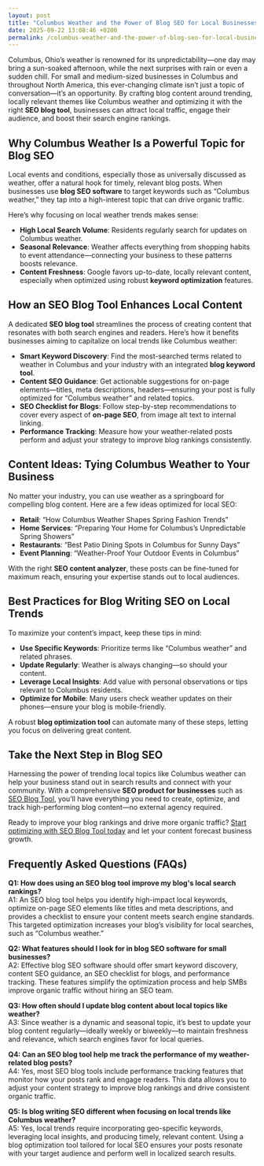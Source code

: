 ```yaml
---
layout: post
title: "Columbus Weather and the Power of Blog SEO for Local Businesses"
date: 2025-09-22 13:08:46 +0200
permalink: /columbus-weather-and-the-power-of-blog-seo-for-local-businesses/
---
```

Columbus, Ohio’s weather is renowned for its unpredictability—one day may bring a sun-soaked afternoon, while the next surprises with rain or even a sudden chill. For small and medium-sized businesses in Columbus and throughout North America, this ever-changing climate isn’t just a topic of conversation—it’s an opportunity. By crafting blog content around trending, locally relevant themes like Columbus weather and optimizing it with the right **SEO blog tool**, businesses can attract local traffic, engage their audience, and boost their search engine rankings.

## Why Columbus Weather Is a Powerful Topic for Blog SEO

Local events and conditions, especially those as universally discussed as weather, offer a natural hook for timely, relevant blog posts. When businesses use **blog SEO software** to target keywords such as “Columbus weather,” they tap into a high-interest topic that can drive organic traffic.

Here’s why focusing on local weather trends makes sense:

- **High Local Search Volume**: Residents regularly search for updates on Columbus weather.
- **Seasonal Relevance**: Weather affects everything from shopping habits to event attendance—connecting your business to these patterns boosts relevance.
- **Content Freshness**: Google favors up-to-date, locally relevant content, especially when optimized using robust **keyword optimization** features.

## How an SEO Blog Tool Enhances Local Content

A dedicated **SEO blog tool** streamlines the process of creating content that resonates with both search engines and readers. Here’s how it benefits businesses aiming to capitalize on local trends like Columbus weather:

- **Smart Keyword Discovery**: Find the most-searched terms related to weather in Columbus and your industry with an integrated **blog keyword tool**.
- **Content SEO Guidance**: Get actionable suggestions for on-page elements—titles, meta descriptions, headers—ensuring your post is fully optimized for “Columbus weather” and related topics.
- **SEO Checklist for Blogs**: Follow step-by-step recommendations to cover every aspect of **on-page SEO**, from image alt text to internal linking.
- **Performance Tracking**: Measure how your weather-related posts perform and adjust your strategy to improve blog rankings consistently.

## Content Ideas: Tying Columbus Weather to Your Business

No matter your industry, you can use weather as a springboard for compelling blog content. Here are a few ideas optimized for local SEO:

- **Retail**: “How Columbus Weather Shapes Spring Fashion Trends”
- **Home Services**: “Preparing Your Home for Columbus’s Unpredictable Spring Showers”
- **Restaurants**: “Best Patio Dining Spots in Columbus for Sunny Days”
- **Event Planning**: “Weather-Proof Your Outdoor Events in Columbus”

With the right **SEO content analyzer**, these posts can be fine-tuned for maximum reach, ensuring your expertise stands out to local audiences.

## Best Practices for Blog Writing SEO on Local Trends

To maximize your content’s impact, keep these tips in mind:

- **Use Specific Keywords**: Prioritize terms like “Columbus weather” and related phrases.
- **Update Regularly**: Weather is always changing—so should your content.
- **Leverage Local Insights**: Add value with personal observations or tips relevant to Columbus residents.
- **Optimize for Mobile**: Many users check weather updates on their phones—ensure your blog is mobile-friendly.

A robust **blog optimization tool** can automate many of these steps, letting you focus on delivering great content.

## Take the Next Step in Blog SEO

Harnessing the power of trending local topics like Columbus weather can help your business stand out in search results and connect with your community. With a comprehensive **SEO product for businesses** such as [SEO Blog Tool](https://seoblogtool.com/), you’ll have everything you need to create, optimize, and track high-performing blog content—no external agency required.

Ready to improve your blog rankings and drive more organic traffic? [Start optimizing with SEO Blog Tool today](https://seoblogtool.com/) and let your content forecast business growth.

## Frequently Asked Questions (FAQs)

**Q1: How does using an SEO blog tool improve my blog's local search rankings?**  
A1: An SEO blog tool helps you identify high-impact local keywords, optimize on-page SEO elements like titles and meta descriptions, and provides a checklist to ensure your content meets search engine standards. This targeted optimization increases your blog’s visibility for local searches, such as “Columbus weather.”

**Q2: What features should I look for in blog SEO software for small businesses?**  
A2: Effective blog SEO software should offer smart keyword discovery, content SEO guidance, an SEO checklist for blogs, and performance tracking. These features simplify the optimization process and help SMBs improve organic traffic without hiring an SEO team.

**Q3: How often should I update blog content about local topics like weather?**  
A3: Since weather is a dynamic and seasonal topic, it’s best to update your blog content regularly—ideally weekly or biweekly—to maintain freshness and relevance, which search engines favor for local queries.

**Q4: Can an SEO blog tool help me track the performance of my weather-related blog posts?**  
A4: Yes, most SEO blog tools include performance tracking features that monitor how your posts rank and engage readers. This data allows you to adjust your content strategy to improve blog rankings and drive consistent organic traffic.

**Q5: Is blog writing SEO different when focusing on local trends like Columbus weather?**  
A5: Yes, local trends require incorporating geo-specific keywords, leveraging local insights, and producing timely, relevant content. Using a blog optimization tool tailored for local SEO ensures your posts resonate with your target audience and perform well in localized search results.

<script type="application/ld+json">
{
  "@context": "https://schema.org",
  "@type": "BlogPosting",
  "headline": "Columbus Weather and the Power of Blog SEO for Local Businesses",
  "description": "Explore how small and medium-sized businesses in Columbus and North America can leverage local weather trends and SEO blog tools to improve blog search engine rankings and drive organic traffic.",
  "author": {
    "@type": "Person",
    "name": "SEO Blog Tool"
  },
  "publisher": {
    "@type": "Person",
    "name": "SEO Blog Tool"
  },
  "mainEntityOfPage": {
    "@type": "WebPage",
    "@id": "https://seoblogtool.com/blog/columbus-weather-blog-seo"
  },
  "datePublished": "2024-06-01",
  "dateModified": "2024-06-01",
  "keywords": "SEO blog tool, blog SEO software, keyword optimization, content SEO, on-page SEO tool, blog writing SEO, blog keyword tool, SEO tools for SMBs, SEO checklist for blogs, SEO content analyzer, blog optimization tool, SEO product for businesses, improve blog rankings",
  "url": "https://seoblogtool.com/blog/columbus-weather-blog-seo"
}
</script>

<script type="application/ld+json">
{
  "@context": "https://schema.org",
  "@type": "FAQPage",
  "mainEntity": [
    {
      "@type": "Question",
      "name": "How does using an SEO blog tool improve my blog's local search rankings?",
      "acceptedAnswer": {
        "@type": "Answer",
        "text": "An SEO blog tool helps you identify high-impact local keywords, optimize on-page SEO elements like titles and meta descriptions, and provides a checklist to ensure your content meets search engine standards. This targeted optimization increases your blog’s visibility for local searches, such as “Columbus weather.”"
      }
    },
    {
      "@type": "Question",
      "name": "What features should I look for in blog SEO software for small businesses?",
      "acceptedAnswer": {
        "@type": "Answer",
        "text": "Effective blog SEO software should offer smart keyword discovery, content SEO guidance, an SEO checklist for blogs, and performance tracking. These features simplify the optimization process and help SMBs improve organic traffic without hiring an SEO team."
      }
    },
    {
      "@type": "Question",
      "name": "How often should I update blog content about local topics like weather?",
      "acceptedAnswer": {
        "@type": "Answer",
        "text": "Since weather is a dynamic and seasonal topic, it’s best to update your blog content regularly—ideally weekly or biweekly—to maintain freshness and relevance, which search engines favor for local queries."
      }
    },
    {
      "@type": "Question",
      "name": "Can an SEO blog tool help me track the performance of my weather-related blog posts?",
      "acceptedAnswer": {
        "@type": "Answer",
        "text": "Yes, most SEO blog tools include performance tracking features that monitor how your posts rank and engage readers. This data allows you to adjust your content strategy to improve blog rankings and drive consistent organic traffic."
      }
    },
    {
      "@type": "Question",
      "name": "Is blog writing SEO different when focusing on local trends like Columbus weather?",
      "acceptedAnswer": {
        "@type": "Answer",
        "text": "Yes, local trends require incorporating geo-specific keywords, leveraging local insights, and producing timely, relevant content. Using a blog optimization tool tailored for local SEO ensures your posts resonate with your target audience and perform well in localized search results."
      }
    }
  ]
}
</script>